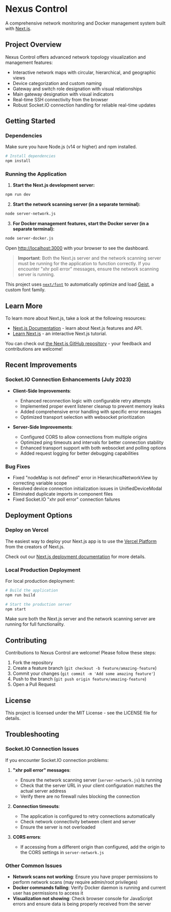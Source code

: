 # Nexus Control

A comprehensive network monitoring and Docker management system built with [Next.js](https://nextjs.org).

## Project Overview

Nexus Control offers advanced network topology visualization and management features:

- Interactive network maps with circular, hierarchical, and geographic views
- Device categorization and custom naming
- Gateway and switch role designation with visual relationships
- Main gateway designation with visual indicators
- Real-time SSH connectivity from the browser
- Robust Socket.IO connection handling for reliable real-time updates

## Getting Started

### Dependencies

Make sure you have Node.js (v14 or higher) and npm installed.

```bash
# Install dependencies
npm install
```

### Running the Application

1. **Start the Next.js development server:**

```bash
npm run dev
```

2. **Start the network scanning server (in a separate terminal):**

```bash
node server-network.js
```

3. **For Docker management features, start the Docker server (in a separate terminal):**

```bash
node server-docker.js
```

Open [http://localhost:3000](http://localhost:3000) with your browser to see the dashboard.

> **Important**: Both the Next.js server and the network scanning server must be running for the application to function correctly. If you encounter "xhr poll error" messages, ensure the network scanning server is running.

This project uses [`next/font`](https://nextjs.org/docs/app/building-your-application/optimizing/fonts) to automatically optimize and load [Geist](https://vercel.com/font), a custom font family.

## Learn More

To learn more about Next.js, take a look at the following resources:

- [Next.js Documentation](https://nextjs.org/docs) - learn about Next.js features and API.
- [Learn Next.js](https://nextjs.org/learn) - an interactive Next.js tutorial.

You can check out [the Next.js GitHub repository](https://github.com/vercel/next.js) - your feedback and contributions are welcome!

## Recent Improvements

### Socket.IO Connection Enhancements (July 2023)

- **Client-Side Improvements**:
  - Enhanced reconnection logic with configurable retry attempts
  - Implemented proper event listener cleanup to prevent memory leaks
  - Added comprehensive error handling with specific error messages
  - Optimized transport selection with websocket prioritization

- **Server-Side Improvements**:
  - Configured CORS to allow connections from multiple origins
  - Optimized ping timeouts and intervals for better connection stability
  - Enhanced transport support with both websocket and polling options
  - Added request logging for better debugging capabilities

### Bug Fixes

- Fixed "nodeMap is not defined" error in HierarchicalNetworkView by correcting variable scope
- Resolved device connection initialization issues in UnifiedDeviceModal
- Eliminated duplicate imports in component files
- Fixed Socket.IO "xhr poll error" connection failures

## Deployment Options

### Deploy on Vercel

The easiest way to deploy your Next.js app is to use the [Vercel Platform](https://vercel.com/new?utm_medium=default-template&filter=next.js&utm_source=create-next-app&utm_campaign=create-next-app-readme) from the creators of Next.js.

Check out our [Next.js deployment documentation](https://nextjs.org/docs/app/building-your-application/deploying) for more details.

### Local Production Deployment

For local production deployment:

```bash
# Build the application
npm run build

# Start the production server
npm start
```

Make sure both the Next.js server and the network scanning server are running for full functionality.

## Contributing

Contributions to Nexus Control are welcome! Please follow these steps:

1. Fork the repository
2. Create a feature branch (`git checkout -b feature/amazing-feature`)
3. Commit your changes (`git commit -m 'Add some amazing feature'`)
4. Push to the branch (`git push origin feature/amazing-feature`)
5. Open a Pull Request

## License

This project is licensed under the MIT License - see the LICENSE file for details.

## Troubleshooting

### Socket.IO Connection Issues

If you encounter Socket.IO connection problems:

1. **"xhr poll error" messages**:
   - Ensure the network scanning server (`server-network.js`) is running
   - Check that the server URL in your client configuration matches the actual server address
   - Verify there are no firewall rules blocking the connection

2. **Connection timeouts**:
   - The application is configured to retry connections automatically
   - Check network connectivity between client and server
   - Ensure the server is not overloaded

3. **CORS errors**:
   - If accessing from a different origin than configured, add the origin to the CORS settings in `server-network.js`

### Other Common Issues

- **Network scans not working**: Ensure you have proper permissions to perform network scans (may require admin/root privileges)
- **Docker commands failing**: Verify Docker daemon is running and current user has permissions to access it
- **Visualization not showing**: Check browser console for JavaScript errors and ensure data is being properly received from the server
